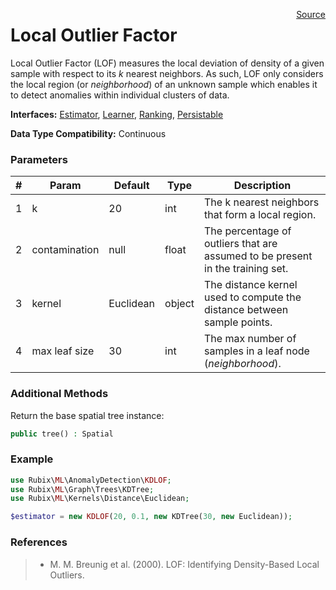 <span style="float:right;"><a href="https://github.com/RubixML/RubixML/blob/master/src/AnomalyDetectors/KDLOF.php">Source</a></span>

# Local Outlier Factor
Local Outlier Factor (LOF) measures the local deviation of density of a given sample with respect to its *k* nearest neighbors. As such, LOF only considers the local region (or *neighborhood*) of an unknown sample which enables it to detect anomalies within individual clusters of data.

**Interfaces:** [Estimator](../estimator.md), [Learner](../learner.md), [Ranking](api.md#ranking), [Persistable](../persistable.md)

**Data Type Compatibility:** Continuous

### Parameters
| # | Param | Default | Type | Description |
|---|---|---|---|---|
| 1 | k | 20 | int | The k nearest neighbors that form a local region. |
| 2 | contamination | null | float | The percentage of outliers that are assumed to be present in the training set. |
| 3 | kernel | Euclidean | object | The distance kernel used to compute the distance between sample points. |
| 4 | max leaf size | 30 | int | The max number of samples in a leaf node (*neighborhood*). |

### Additional Methods
Return the base spatial tree instance:
```php
public tree() : Spatial
```

### Example
```php
use Rubix\ML\AnomalyDetection\KDLOF;
use Rubix\ML\Graph\Trees\KDTree;
use Rubix\ML\Kernels\Distance\Euclidean;

$estimator = new KDLOF(20, 0.1, new KDTree(30, new Euclidean));
```

### References
>- M. M. Breunig et al. (2000). LOF: Identifying Density-Based Local Outliers.